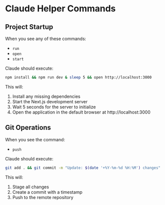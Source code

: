 # Claude Helper Commands

## Project Startup

When you see any of these commands:
- `run`
- `open`
- `start`

Claude should execute:
```bash
npm install && npm run dev & sleep 5 && open http://localhost:3000
```

This will:
1. Install any missing dependencies
2. Start the Next.js development server
3. Wait 5 seconds for the server to initialize
4. Open the application in the default browser at http://localhost:3000

## Git Operations

When you see the command:
- `push`

Claude should execute:
```bash
git add . && git commit -m "Update: $(date '+%Y-%m-%d %H:%M') changes" && git push
```

This will:
1. Stage all changes
2. Create a commit with a timestamp
3. Push to the remote repository